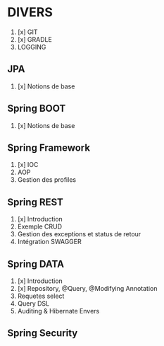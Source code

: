 # DIVERS

1. [x] GIT
2. [x] GRADLE
3. LOGGING

## JPA

1. [x] Notions de base

## Spring BOOT

1. [x] Notions de base

## Spring Framework

1. [x] IOC
2. AOP
3. Gestion des profiles

## Spring REST

1. [x] Introduction
2. Exemple CRUD
3. Gestion des exceptions et status de retour
4. Intégration SWAGGER

## Spring DATA

1. [x] Introduction
2. [x] Repository, @Query, @Modifying Annotation
3. Requetes select
4. Query DSL
5. Auditing & Hibernate Envers

## Spring Security
